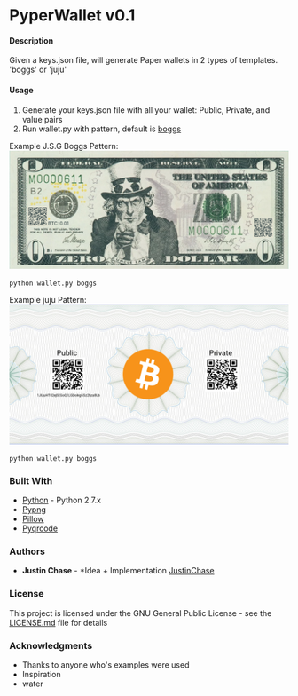 # PyperWallet v0.1

#### Description

Given a keys.json file, will generate Paper wallets in 2 types of templates. 'boggs' or 'juju'

#### Usage
1) Generate your keys.json file with all your wallet: Public, Private, and value pairs
2) Run wallet.py with pattern, default is [boggs](https://en.wikipedia.org/wiki/J._S._G._Boggs)
 
Example J.S.G Boggs Pattern:
![Alt text](./docs/boggs_example.png?raw=true "boggs pattern")
```
python wallet.py boggs
```

Example juju Pattern:
![Alt text](./docs/juju_example.png?raw=true "juju pattern")
```
python wallet.py boggs
```
### Built With
* [Python](https://www.python.org/) - Python 2.7.x
* [Pypng](https://pythonhosted.org/pypng/)
* [Pillow](https://pypi.python.org/pypi/Pillow/)
* [Pyqrcode](https://pypi.python.org/pypi/PyQRCode)

### Authors

* **Justin Chase** - *Idea + Implementation [JustinChase](https://github.com/jujum4n)

### License

This project is licensed under the GNU General Public License - see the [LICENSE.md](LICENSE.md) file for details

### Acknowledgments
* Thanks to anyone who's examples were used
* Inspiration
* water

